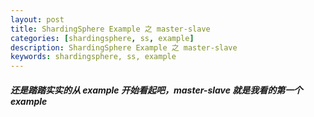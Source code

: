 ```yaml
---
layout: post  
title: ShardingSphere Example 之 master-slave  
categories: [shardingsphere, ss, example]  
description: ShardingSphere Example 之 master-slave  
keywords: shardingsphere, ss, example  
---
```


##### 还是踏踏实实的从 example 开始看起吧，master-slave 就是我看的第一个 example


